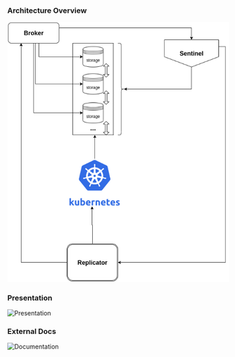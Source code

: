 ### Architecture Overview
 <div style="text-align:center">
    <img src="docs/architecture.png"  alt="Architecture"/>
 </div>

### Presentation
![Presentation](https://docs.google.com/presentation/d/1Sa15bnUI9pzMW9N6ddSDeZ_gxPUPHqAFM7ShFHPfY30/edit#slide=id.g35f391192_00)

### External Docs
![Documentation](https://docs.google.com/document/d/1HEXGHM5g_S5nXX7heI5RGDtwNFcFjJjy4SQbeFhwpvY)